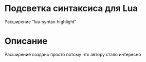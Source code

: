 # Подсветка синтаксиса для Lua

Расширение "lua-syntax-highlight"

# Описание
Расширение создано просто потому что автору стало интересно